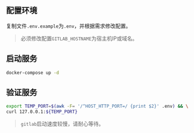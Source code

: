 ## 配置环境

复制文件`.env.example`为`.env`，并根据需求修改配置。

> 必须修改配置`GITLAB_HOSTNAME`为宿主机IP或域名。

## 启动服务

```bash
docker-compose up -d
```

## 验证服务

```bash
export TEMP_PORT=$(awk -F= '/^HOST_HTTP_PORT=/ {print $2}' .env) && \
curl 127.0.0.1:${TEMP_PORT}
```

> `gitlab`启动速度较慢，请耐心等待。

